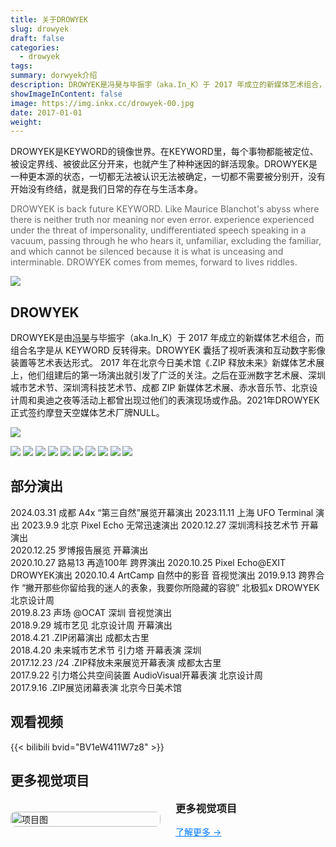 ```yaml
---
title: 关于DROWYEK
slug: drowyek
draft: false
categories:
  - drowyek
tags:
summary: dorwyek介绍
description: DROWYEK是冯昊与毕振宇（aka.In_K）于 2017 年成立的新媒体艺术组合，DROWYEK 囊括了视听表演和互动数字影像装置等艺术表达形式。
showImageInContent: false
image: https://img.inkx.cc/drowyek-00.jpg
date: 2017-01-01
weight:
---
```

DROWYEK是KEYWORD的镜像世界。在KEYWORD里，每个事物都能被定位、被设定界线、被彼此区分开来，也就产生了种种迷因的鲜活现象。DROWYEK是一种更本源的状态，一切都无法被认识无法被确定，一切都不需要被分别开，没有开始没有终结，就是我们日常的存在与生活本身。

<font color="#696969">DROWYEK is back future KEYWORD. Like Maurice Blanchot's abyss where there is neither truth nor meaning nor even error. experience experienced under the threat of impersonality, undifferentiated speech speaking in a vacuum, passing through he who hears it, unfamiliar, excluding the familiar, and which cannot be silenced because it is what is unceasing and interminable. DROWYEK comes from memes, forward to lives riddles.</font>

![](https://img.inkx.cc/IMG_7867.JPEG)




## DROWYEK 

DROWYEK是由[冯昊](https://www.fenghao.info/)与毕振宇（aka.In_K）于 2017 年成立的新媒体艺术组合，而组合名字是从 KEYWORD 反转得来。DROWYEK 囊括了视听表演和互动数字影像装置等艺术表达形式。
2017 年在北京今日美术馆《.ZIP 释放未来》新媒体艺术展上，他们组建后的第一场演出就引发了广泛的关注。之后在亚洲数字艺术展、深圳城市艺术节、深圳湾科技艺术节、成都 ZIP 新媒体艺术展、赤水音乐节、北京设计周和奥迪之夜等活动上都曾出现过他们的表演现场或作品。2021年DROWYEK正式签约摩登天空媒体艺术厂牌NULL。


![](https://img.inkx.cc/drowyek-00.jpg)

![](https://img.inkx.cc/fenghao.png)
![](https://img.inkx.cc/dorwyek-ink.png)
![](https://img.inkx.cc/drowyek3.png)
![](https://img.inkx.cc/drowyek4.png)
![](https://img.inkx.cc/drowyek5.png)
![](https://img.inkx.cc/drowyek6.png)
![](https://img.inkx.cc/drowyek7.png)
![](https://img.inkx.cc/drowyek8.png)
![](https://img.inkx.cc/drowyek9.png)
![](https://img.inkx.cc/drowyek10.png)




## 部分演出
2024.03.31 成都 A4x “第三自然”展览开幕演出
2023.11.11 上海 UFO Terminal 演出 
2023.9.9 北京 Pixel Echo 无常迅速演出
2020.12.27 深圳湾科技艺术节 开幕演出  
2020.12.25 罗博报告展览  开幕演出  
2020.10.27 路易13 再造100年 跨界演出
2020.10.25 Pixel Echo@EXIT DROWYEK演出
2020.10.4 ArtCamp 自然中的影音 音视觉演出
2019.9.13 跨界合作 “撇开那些你留给我的迷人的表象，我要你所隐藏的容貌” 北极狐x DROWYEK 北京设计周  
2019.8.23 声场 @OCAT 深圳 音视觉演出  
2018.9.29 城市艺见 北京设计周 开幕演出  
2018.4.21 .ZIP闭幕演出 成都太古里  
2018.4.20 未来城市艺术节 引力塔 开幕表演 深圳  
2017.12.23 /24 .ZIP释放未来展览开幕表演 成都太古里  
2017.9.22 引力塔公共空间装置 AudioVisual开幕表演 北京设计周  
2017.9.16 .ZIP展览闭幕表演 北京今日美术馆  


## 观看视频

{{< bilibili bvid="BV1eW411W7z8" >}}



## 更多视觉项目

<div style="display: flex; gap: 24px; align-items: center; margin-bottom: 32px;">
  <div style="flex: 1;">
    <img src="https://img.inkx.cc/20250706145352743.jpg" alt="项目图" style="width:100%; border-radius:8px;" />
  </div>
  <div style="flex: 1;">
    <h3 style="margin-top: 0;">更多视觉项目</h3>
    <p style="margin: 0 0 12px;"></p>
    <a href="/visualshow" style="color: #007BFF; text-decoration: underline;">了解更多 →</a>
  </div>
</div>